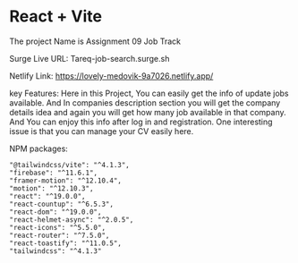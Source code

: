 # React + Vite

The project Name is Assignment 09 Job Track

Surge Live URL: Tareq-job-search.surge.sh

Netlify Link: https://lovely-medovik-9a7026.netlify.app/


key Features: Here in this Project, You can easily get the info of update jobs available. And In companies description section you will get the company details idea and again you will get how many job available in that company. And You can enjoy this info after log in and registration. One interesting issue is that you can manage your CV easily here.

NPM packages:

    "@tailwindcss/vite": "^4.1.3",
    "firebase": "^11.6.1",
    "framer-motion": "^12.10.4",
    "motion": "^12.10.3",
    "react": "^19.0.0",
    "react-countup": "^6.5.3",
    "react-dom": "^19.0.0",
    "react-helmet-async": "^2.0.5",
    "react-icons": "^5.5.0",
    "react-router": "^7.5.0",
    "react-toastify": "^11.0.5",
    "tailwindcss": "^4.1.3"
